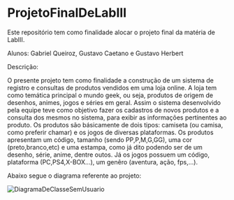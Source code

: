 # ProjetoFinalDeLabIII
Este repositório tem como finalidade alocar o projeto final da matéria de LabIII.

Alunos: Gabriel Queiroz, Gustavo Caetano e Gustavo Herbert

Descrição:

O presente projeto tem como finalidade a construção de um sistema de registro e consultas de produtos vendidos em uma loja online. A loja tem como temática principal o mundo geek, ou seja, produtos de origem de desenhos, animes, jogos e séries em geral. Assim o sistema desenvolvido pela equipe teve como objetivo fazer os cadastros de novos produtos e a consulta dos mesmos no sistema, para exibir as informações pertinentes ao produto.
Os produtos são básicamente de dois tipos: camiseta (ou camisa, como preferir chamar) e os jogos de diversas plataformas. Os produtos apresentam um código, tamanho (sendo PP,P,M,G,GG), uma cor (preto,branco,etc) e uma estampa, como já dito podendo ser de um desenho, série, anime, dentre outos. Já os jogos possuem um código, plataforma (PC,PS4,X-BOX...), um genêro (aventura, ação, fps,...).

Abaixo segue o diagrama referente ao projeto:

![DiagramaDeClasseSemUsuario](https://user-images.githubusercontent.com/48139250/58805725-050c1f00-85eb-11e9-8839-225a29c3c2f6.png)



